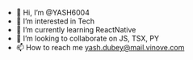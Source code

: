 - 👋 Hi, I’m @YASH6004
- 👀 I’m interested in Tech
- 🌱 I’m currently learning ReactNative
- 💞️ I’m looking to collaborate on JS, TSX, PY 
- 📫 How to reach me yash.dubey@mail.vinove.com

<!---
YASH6004/YASH6004 is a ✨ special ✨ repository because its `README.md` (this file) appears on your GitHub profile.
You can click the Preview link to take a look at your changes.
--->
